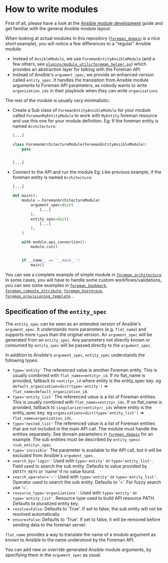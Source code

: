 # How to write modules

First of all, please have a look at the [Ansible module development](https://docs.ansible.com/ansible/latest/dev_guide/developing_modules_general.html) guide and get familiar with the general Ansible module layout.

When looking at actual modules in this repository ([`foreman_domain`](plugins/modules/foreman_domain.py) is a nice short example), you will notice a few differences to a "regular" Ansible module:

* Instead of `AnsibleModule`, we use `ForemanEntityAnsibleModule` (and a few others, see [`plugins/module_utils/foreman_helper.py`](plugins/module_utils/foreman_helper.py)) which provides an abstraction layer for talking with the Foreman API
* Instead of Ansible's `argument_spec`, we provide an enhanced version called `entity_spec`. It handles the translation from Ansible module arguments to Foreman API parameters, as nobody wants to write `organization_ids` in their playbook when they can write `organizations`

The rest of the module is usually very minimalistic:
* Create a Sub class of `ForemanEntityAnsibleModule` for your module called `ForemanMyEntityModule` to work with `MyEntity` foreman resource and use this one for your module definition.
  Eg: If the foreman entity is named `Architecture`:
  ```python
  [...]

  class ForemanArchitectureModule(ForemanEntityAnsibleModule):
      pass


  [...]
  ```
* Connect to the API and run the module
  Eg: Like previous example, if the foreman entity is named `Architecture`:
  ```python
  [...]

  def main():
      module = ForemanArchitectureModule(
          argument_spec=dict(
              [...]
          ),
          entity_spec=dict(
              [...]
          ),
      )

      with module.api_connection():
          module.run()


      if __name__ == '__main__':
          main()
  ```
You can see a complete example of simple module in [`foreman_architecture`](plugins/modules/foreman_architecture.py)
In some cases, you will have to handle some custom workflows/validations, you can see some examples in [`foreman_bookmark`](plugins/modules/foreman_bookmark.py), [`foreman_compute_attribute`](plugins/modules/foreman_compute_attribute.py), [`foreman_hostgroup`](plugins/modules/foreman_hostgroup.py), [`foreman_provisioning_template`](plugins/modules/foreman_provisioning_template.py)...

## Specification of the `entity_spec`

The `entity_spec` can be seen as an extended version of Ansible's `argument_spec`. It understands more parameters (e.g. `flat_name`) and supports more `type`s than the original version. An `argument_spec` will be generated from an `entity_spec`. Any parameters not directly known or consumed by `entity_spec` will be passed directly to the `argument_spec`.

In addition to Ansible's `argument_spec`, `entity_spec` understands the following types:

* `type='entity'` The referenced value is another Foreman entity.
This is usually combined with `flat_name=<entity>_id`. If no flat_name is provided, fallback to `<entity>_id` where entity is the entity_spec key. eg `default_organization=dict(type='entity')` => `flat_name=default_organization_id`.
* `type='entity_list'` The referenced value is a list of Foreman entities.
This is usually combined with `flat_name=<entity>_ids`. If no flat_name is provided, fallback to `singularize(<entity>)_ids` where entity is the entity_spec key. eg `organizations=dict(type='entity_list')` => `flat_name=organization_ids`.
* `type='nested_list'` The referenced value is a list of Foreman entities that are not included in the main API call.
The module must handle the entities separately.
See domain parameters in [`foreman_domain`](plugins/modules/foreman_domain.py) for an example.
The sub entities must be described by `entity_spec=<sub_entity>_spec`.
* `type='invisible'` The parameter is available to the API call, but it will be excluded from Ansible's `argument_spec`.
* `search_by='login'`: Used with `type='entity'` or `type='entity_list'`. Field used to search the sub entity. Defaults to value provided by `ENTITY_KEYS` or 'name' if no value found.
* `search_operator='~'`: Used with `type='entity'` or `type='entity_list'`. Operator used to search the sub entity. Defaults to '='. For fuzzy search use '~'.
* `resource_type='organizations'`: Used with `type='entity'` or `type='entity_list'`. Resource type used to build API resource PATH. Defaults to pluralized entity key.
* `resolve=False`: Defaults to 'True'. If set to false, the sub entity will not be resolved automatically.
* `ensure=False`: Defaults to 'True'. If set to false, it will be removed before sending data to the foreman server.

`flat_name` provides a way to translate the name of a module argument as known to Ansible to the name understood by the Foreman API.

You can add new or override generated Ansible module arguments, by specifying them in the `argument_spec` as usual.
